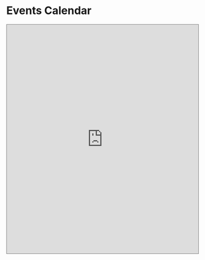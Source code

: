 # Events Calendar

<iframe src="https://calendar.google.com/calendar/embed?height=600&wkst=1&bgcolor=%23ffcb05&ctz=America%2FDetroit&mode=AGENDA&showTitle=1&title=UM%20BGSA%20Events%20and%20Seminars&src=dW1pY2guYmdzYUBnbWFpbC5jb20&src=ZW4udXNhI2hvbGlkYXlAZ3JvdXAudi5jYWxlbmRhci5nb29nbGUuY29t&color=%230B8043&color=%230B8043" style="border:solid 1px #777" width="100%" height="600" frameborder="0" scrolling="no"></iframe>